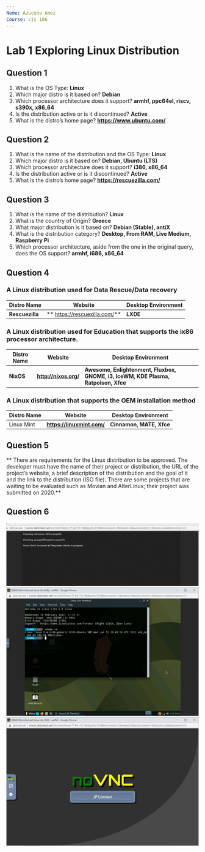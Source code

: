 ```yaml
---
Neme: Azucena Amez
Course: cis 106
---
```

# Lab 1 Exploring Linux Distribution

## Question 1

1. What is the OS Type: **Linux**
2. Which major distro is it based on? **Debian**
3. Which processor architecture does it support? **armhf, ppc64el, riscv, s390x, x86_64**
4. Is the distribution active or is it discontinued? **Active**
5. What is the distro’s home page? **https://www.ubuntu.com/**

## Question 2

1. What is the name of the distribution and the OS Type: **Linux**
2. Which major distro is it based on? **Debian, Ubuntu (LTS)**
3. Which processor architecture does it support? **i386, x86_64**
4. Is the distribution active or is it discontinued? **Active**
5. What is the distro’s home page? **https://rescuezilla.com/**

## Question 3

1. What is the name of the distribution? **Linux**
2. What is the country of Origin? **Greece**
3. What major distribution is it based on? **Debian (Stable), antiX**
4. What is the distribution category? **Desktop, From RAM, Live Medium, Raspberry Pi**
5. Which processor architecture, aside from the one in the original query, does the OS support? **armhf, i686, x86_64**

## Question 4
### A Linux distribution used for Data Rescue/Data recovery

| Distro Name       | Website                           |Desktop Environment |
|-------------------|-----------------------------------|--------------------|
|**Rescuezilla**    | ** https://rescuexilla.com/**     | **LXDE**           |

### A Linux distribution used for Education that supports the ix86 processor architecture.

| Distro Name       | Website                            |Desktop Environment |
|-------------------|------------------------------------|--------------------|
|**NixOS**          | **http://nixos.org/**              | **Awesome, Enlightenment, Fluxbox, GNOME, i3, IceWM, KDE Plasma, Ratpoison, Xfce** |

### A Linux distribution that supports the OEM installation method

| Distro Name       | Website                            |Desktop Environment      |
|-------------------|------------------------------------|-------------------------|
| Linux Mint        |**https://linuxmint.com/**          |**Cinnamon, MATE, Xfce** |

## Question 5

** There are requirements for the Linux distribution to be approved. The developer must have the name of their project or distribution, the URL of the project’s website, a brief description of the distribution and the goal of it and the link to the distribution (ISO file). There are some projects that are waiting to be evaluated such as Movian and AlterLinux; their project was submitted on 2020.**  

## Question 6
![question 6.1](question6.1.png)
![question 6.2](question6.2.png)
![question 6.3](question6.3.png)

